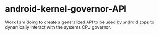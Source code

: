 # android-kernel-governor-API
Work I am doing to create a generalized API to be used by android apps to dynamically interact with the systems CPU governor.
